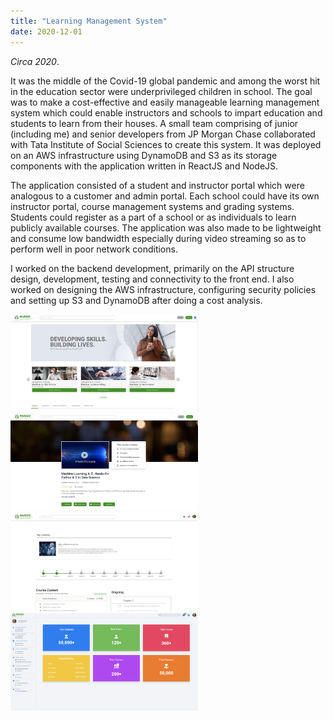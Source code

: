 ```yaml
---
title: "Learning Management System"
date: 2020-12-01
---
```


_Circa 2020_.

It was the middle of the Covid-19 global pandemic and among the worst hit in the education sector were underprivileged children in school. The goal was to make a cost-effective and easily manageable learning management system which could enable instructors and schools to impart education and students to learn from their houses. A small team comprising of junior (including me) and senior developers from JP Morgan Chase collaborated with Tata Institute of Social Sciences to create this system. It was deployed on an AWS infrastructure using DynamoDB and S3 as its storage components with the application written in ReactJS and NodeJS.

The application consisted of a student and instructor portal which were analogous to a customer and admin portal. Each school could have its own instructor portal, course management systems and grading systems. Students could register as a part of a school or as individuals to learn publicly available courses. The application was also made to be lightweight and consume low bandwidth especially during video streaming so as to perform well in poor network conditions.

I worked on the backend development, primarily on the API structure design, development, testing and connectivity to the front end. I also worked on designing the AWS infrastructure, configuring security policies and setting up S3 and DynamoDB after doing a cost analysis.

<img src="lms_home.png" alt="Home Screen" width="300"/>

<img src="lms_course.png" alt="Course Screen" width="300"/>

<img src="lms_learning_path.png" alt="Learning Path Screen" width="300"/>

<img src="lms_admin.png" alt="Admin Console Screen" width="300"/>